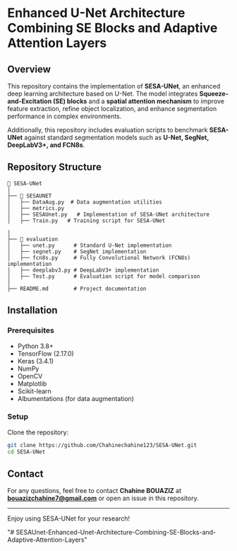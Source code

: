 # Enhanced U-Net Architecture Combining SE Blocks and Adaptive Attention Layers

## Overview
This repository contains the implementation of **SESA-UNet**, an enhanced deep learning architecture based on U-Net. The model integrates **Squeeze-and-Excitation (SE) blocks** and a **spatial attention mechanism** to improve feature extraction, refine object localization, and enhance segmentation performance in complex environments.

Additionally, this repository includes evaluation scripts to benchmark **SESA-UNet** against standard segmentation models such as **U-Net, SegNet, DeepLabV3+, and FCN8s**.

## Repository Structure
```
📂 SESA-UNet
│
├── 📂 SESAUNET
│   ├── DataAug.py  # Data augmentation utilities
│   ├── metrics.py 
│   ├── SESAUnet.py   # Implementation of SESA-UNet architecture
│   ├── Train.py   # Training script for SESA-UNet
    
│
├── 📂 evaluation
│   ├── unet.py      # Standard U-Net implementation
│   ├── segnet.py    # SegNet implementation
│   ├── fcn8s.py     # Fully Convolutional Network (FCN8s) implementation
│   ├── deeplabv3.py # DeepLabV3+ implementation
│   ├── Test.py      # Evaluation script for model comparison
│
├── README.md        # Project documentation
```

## Installation
### Prerequisites
- Python 3.8+
- TensorFlow (2.17.0)
- Keras (3.4.1)
- NumPy
- OpenCV
- Matplotlib
- Scikit-learn
- Albumentations (for data augmentation)

### Setup
Clone the repository:
```bash
git clone https://github.com/Chahinechahine123/SESA-UNet.git
cd SESA-UNet
```

## Contact
For any questions, feel free to contact **Chahine BOUAZIZ** at **bouazizchahine7@gmail.com** or open an issue in this repository.

---

Enjoy using SESA-UNet for your research!

"# SESAUnet-Enhanced-Unet-Architecture-Combining-SE-Blocks-and-Adaptive-Attention-Layers" 
